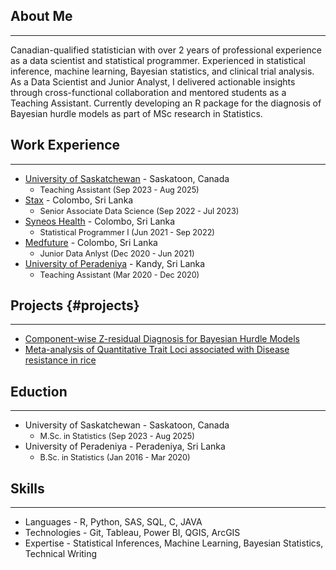 ## About Me
---------
Canadian-qualified statistician with over 2 years of professional experience as a data scientist and statistical programmer. Experienced in statistical inference, machine learning, Bayesian statistics, and clinical trial analysis. As a Data Scientist and Junior Analyst, I delivered actionable insights through cross-functional collaboration and mentored students as a Teaching Assistant. Currently developing an R package for the diagnosis of Bayesian hurdle models as part of MSc research in Statistics.

## Work Experience
---------
* [University of Saskatchewan](https://www.usask.ca/) - Saskatoon, Canada
  - <span style="font-size:0.9em;">Teaching Assistant (Sep 2023 - Aug 2025)</span>
* [Stax](https://www.stax.com/) - Colombo, Sri Lanka
  - <span style="font-size:0.9em;">Senior Associate Data Science (Sep 2022 - Jul 2023)</span>
* [Syneos Health](https://www.syneoshealth.com/) - Colombo, Sri Lanka
  - <span style="font-size:0.9em;">Statistical Programmer I (Jun 2021 - Sep 2022)</span>
* [Medfuture](https://medfuture.com.au/) - Colombo, Sri Lanka
  - <span style="font-size:0.9em;">Junior Data Anlyst (Dec 2020 - Jun 2021)</span>
* [University of Peradeniya](https://www.pdn.ac.lk/) - Kandy, Sri Lanka
  - <span style="font-size:0.9em;">Teaching Assistant (Mar 2020 - Dec 2020)</span>
 
## Projects {#projects}
---------
* [Component-wise Z-residual Diagnosis for Bayesian Hurdle Models](https://dananjids.github.io/hurdlemodels/articles/vignette_hurdle.html)
* [Meta-analysis of Quantitative Trait Loci associated with Disease resistance in rice](https://jnsfsl.sljol.info/articles/10372/files/submission/proof/10372-1-44073-1-10-20220419.pdf)
    
## Eduction
---------
* University of Saskatchewan - Saskatoon, Canada
  - <span style="font-size:0.9em;">M.Sc. in Statistics (Sep 2023 - Aug 2025)</span>
* University of Peradeniya -  Peradeniya, Sri Lanka
  - <span style="font-size:0.9em;">B.Sc. in Statistics (Jan 2016 - Mar 2020)</span>

## Skills
---------
* Languages - R, Python, SAS, SQL, C, JAVA
* Technologies - Git, Tableau, Power BI, QGIS, ArcGIS
* Expertise - Statistical Inferences, Machine Learning, Bayesian Statistics, Technical Writing
